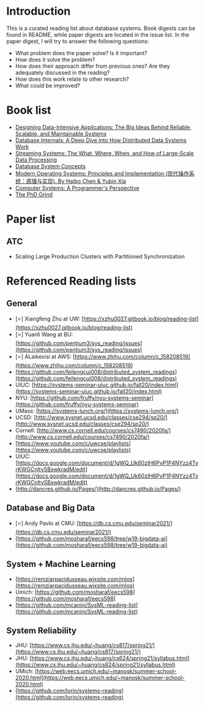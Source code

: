 # Introduction
This is a curated reading list about database systems. Book digests can be found in README, while paper digests are located in the issue list.
In the paper digest, I will try to answer the following questions: 
- What problem does the paper solve? Is it important? 
- How does it solve the problem? 
- How does their approach differ from previous ones? Are they adequately discussed in the reading? 
- How does this work relate to other research? 
- What could be improved? 

# Book list
- [Designing Data-Intensive Applications: The Big Ideas Behind Reliable, Scalable, and Maintainable Systems](https://github.com/Sunt-ing/database-system-readings/blob/main/DDIA-deisgning-data-intensive-applications.md)
- [Database Internals: A Deep Dive into How Distributed Data Systems Work](https://github.com/Sunt-ing/database-system-readings/blob/main/Database%20Internals.md)
- [Streaming Systems: The What, Where, When, and How of Large-Scale Data Processing](https://github.com/Sunt-ing/database-system-readings/blob/main/SS-streaming-systems.md)
- [Database System Concepts](https://github.com/Sunt-ing/database-system-readings/blob/main/Database%20System%20Concepts.md)
- [Modern Operating Systems: Principles and Implementation (现代操作系统：原理与实现). By Haibo Chen & Yubin Xia](https://github.com/Sunt-ing/database-system-readings/blob/main/MOSPI-Modern%20Operating%20Systems:%20Principles%20and%20Implementation.md)
- [Computer Systems: A Programmer's Perspective](https://github.com/Sunt-ing/database-system-readings/blob/main/CS:APP-omputer%20Systems:%20A%20Programmer's%20Perspective.md)
- [The PhD Grind](https://github.com/Sunt-ing/database-system-readings/blob/main/The%20PhD%20Grind.md)

# Paper list
## ATC
- Scaling Large Production Clusters with Partitioned Synchronization


# Referenced Reading lists
## General 
- [:star:] Xiangfeng Zhu at UW: [https://xzhu0027.gitbook.io/blog/reading-list](https://xzhu0027.gitbook.io/blog/reading-list)
- [:star:] Yuanli Wang at BU: [https://github.com/pentium3/sys_reading/issues](https://github.com/pentium3/sys_reading/issues)
- [:star:] ALaikexisi at AWS: [https://www.zhihu.com/column/c_158208519](https://www.zhihu.com/column/c_158208519)
- [https://github.com/feilengcui008/distributed_system_readings](https://github.com/feilengcui008/distributed_system_readings)
- UIUC: [https://systems-seminar-uiuc.github.io/fall20/index.html](https://systems-seminar-uiuc.github.io/fall20/index.html)
- NYU: [https://github.com/fruffy/nyu-systems-seminar](https://github.com/fruffy/nyu-systems-seminar)
- UMass: [https://systems-lunch.org/](https://systems-lunch.org/)
- UCSD: [http://www.sysnet.ucsd.edu/classes/cse294/sp20/](http://www.sysnet.ucsd.edu/classes/cse294/sp20/)
- Cornell: [http://www.cs.cornell.edu/courses/cs7490/2020fa/](http://www.cs.cornell.edu/courses/cs7490/2020fa/)
- [https://www.youtube.com/c/uwcse/playlists](https://www.youtube.com/c/uwcse/playlists)
- UIUC: [https://docs.google.com/document/d/1gWQ_Uk60zIH6PvP1P4NYzz4TvrKWGCnltySBxwkradM/edit](https://docs.google.com/document/d/1gWQ_Uk60zIH6PvP1P4NYzz4TvrKWGCnltySBxwkradM/edit)
- [http://dancres.github.io/Pages/](http://dancres.github.io/Pages/)

## Database and Big Data
- [:star:] Andy Pavlo at CMU: [https://db.cs.cmu.edu/seminar2021/](https://db.cs.cmu.edu/seminar2021/)
- [https://github.com/mosharaf/eecs598/tree/w19-bigdata-ai](https://github.com/mosharaf/eecs598/tree/w19-bigdata-ai)

## System + Machine Learning
- [https://remziarpacidusseau.wixsite.com/mlos](https://remziarpacidusseau.wixsite.com/mlos)
- Umich: [https://github.com/mosharaf/eecs598](https://github.com/mosharaf/eecs598)
- [https://github.com/mcanini/SysML-reading-list](https://github.com/mcanini/SysML-reading-list)

## System Reliability
- JHU: [https://www.cs.jhu.edu/~huang/cs817/spring21/](https://www.cs.jhu.edu/~huang/cs817/spring21/)
- JHU: [https://www.cs.jhu.edu/~huang/cs624/spring21/syllabus.html](https://www.cs.jhu.edu/~huang/cs624/spring21/syllabus.html)
- UMich: [https://web.eecs.umich.edu/~manosk/summer-school-2020.html](https://web.eecs.umich.edu/~manosk/summer-school-2020.html)
- [https://github.com/lorin/systems-reading](https://github.com/lorin/systems-reading)


